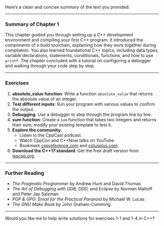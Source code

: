 Here’s a clean and concise summary of the text you provided:

---

### **Summary of Chapter 1**
This chapter guided you through setting up a C++ development environment and compiling your first C++ program. It introduced the components of a build toolchain, explaining how they work together during compilation. You also learned foundational C++ topics, including data types, variable declarations, statements, conditionals, functions, and how to use `printf`. The chapter concluded with a tutorial on configuring a debugger and walking through your code step by step.

---

### **Exercises**
1. **absolute_value function**: Write a function `absolute_value` that returns the absolute value of an integer.  
2. **Test different inputs**: Run your program with various values to confirm the output.  
3. **Debugging**: Use a debugger to step through the program line by line.  
4. **sum function**: Create a `sum` function that takes two integers and returns their sum; modify your existing template to test it.  
5. **Explore the community**:  
   - Listen to the CppCast podcast.  
   - Watch CppCon and C++Now talks on YouTube.  
   - Bookmark [cppreference.com](https://cppreference.com) and [cplusplus.com](http://www.cplusplus.com).  
6. **Download the C++17 standard**: Get the free draft version from [isocpp.org](https://isocpp.org/std/the-standard/).  

---

### **Further Reading**
- *The Pragmatic Programmer* by Andrew Hunt and David Thomas  
- *The Art of Debugging with GDB, DDD, and Eclipse* by Norman Matloff and Peter Jay Salzman  
- *PGP & GPG: Email for the Practical Paranoid* by Michael W. Lucas  
- *The GNU Make Book* by John Graham-Cumming  

---

Would you like me to help write solutions for exercises 1-1 and 1-4 in C++?